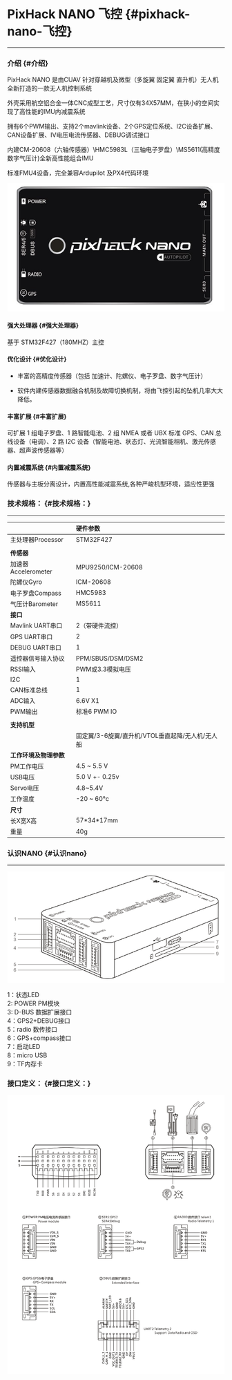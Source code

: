 # PixHack NANO 飞控 {#pixhack-nano-飞控}

---

### 介绍 {#介绍}

PixHack NANO 是由CUAV 针对穿越机及微型（多旋翼 固定翼 直升机）无人机 全新打造的一款无人机控制系统

外壳采用航空铝合金一体CNC成型工艺，尺寸仅有34X57MM，在狭小的空间实现了高性能的IMU内减震系统

拥有6个PWM输出、支持2个mavlink设备、2个GPS定位系统、I2C设备扩展、CAN设备扩展、IV电压电流传感器、DEBUG调试接口

内建CM-20608（六轴传感器）\HMC5983L（三轴电子罗盘）\MS5611\(高精度数字气压计\)全新高性能组合IMU

标准FMU4设备，完全兼容Ardupilot 及PX4代码环境

![PIXHACK NANO](../assets/ee9898419d203e97e53d295a81d68d78.jpg)

#### 强大处理器 {#强大处理器}

基于 STM32F427（180MHZ）主控

#### 优化设计 {#优化设计}

* 丰富的高精度传感器（包括 加速计、陀螺仪、电子罗盘、数字气压计）

* 软件内建传感器数据融合机制及故障切换机制，将由飞控引起的坠机几率大大降低。

#### 丰富扩展 {#丰富扩展}

可扩展 1 组电子罗盘、1 路智能电池、2 组 NMEA 或者 UBX 标准 GPS、CAN 总线设备（电调）、2 路 I2C 设备（智能电池、状态灯、光流智能相机、激光传感器、超声波传感器等）

#### 内置减震系统 {#内置减震系统}

传感器与主板分离设计，内置高性能减震系统,各种严峻机型环境，适应性更强

### 技术规格： {#技术规格：}

---

|  | **硬件参数** |
| :--- | :--- |
| 主处理器Processor | STM32F427 |
|  |  |
| **传感器** |  |
| 加速器Accelerometer | MPU9250/ICM-20608 |
| 陀螺仪Gyro | ICM-20608 |
| 电子罗盘Compass | HMC5983 |
| 气压计Barometer | MS5611 |
| **接口** |  |
| Mavlink UART串口 | 2（带硬件流控） |
| GPS UART串口 | 2 |
| DEBUG UART串口 | 1 |
| 遥控器信号输入协议 | PPM/SBUS/DSM/DSM2 |
| RSSI输入 | PWM或3.3模拟电压 |
| I2C | 1 |
| CAN标准总线 | 1 |
| ADC输入 | 6.6V X1 |
| PWM输出 | 标准6 PWM IO |
|  |  |
| **支持机型** |  |
|  | 固定翼/3-6旋翼/直升机/VTOL垂直起降/无人机/无人船 |
| **工作环境及物理参数** |  |
| PM工作电压 | 4.5 ~ 5.5 V |
| USB电压 | 5.0 V +- 0.25v |
| Servo电压 | 4.8~5.4V |
| 工作温度 | -20 ~ 60°c |
| **尺寸** |  |
| 长X宽X高 | 57\*34\*17mm |
| 重量 | 40g |

### 认识NANO {#认识nano}

---

![PIXHACK NANO Introduce](../assets/nano2.png)

1：状态LED  
2: POWER PM模块  
3: D-BUS 数据扩展接口  
4：GPS2+DEBUG接口  
5：radio 数传接口  
6：GPS+compass接口  
7：启动LED  
8：micro USB  
9：TF内存卡

### 接口定义： {#接口定义：}
![nano Interface](../assets/nano3.png)



